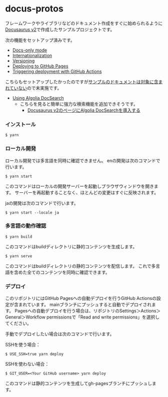 # docus-protos

フレームワークやライブラリなどのドキュメント作成をすぐに始められるように[Docusaurus v2](https://docusaurus.io/)で作成したサンプルプロジェクトです。

次の機能をセットアップ済みです。

- [Docs-only mode](https://docusaurus.io/docs/docs-introduction#docs-only-mode)
- [Internationalization](https://docusaurus.io/docs/i18n/introduction)
- [Versioning](https://docusaurus.io/docs/versioning)
- [Deploying to GitHub Pages](https://docusaurus.io/docs/deployment#deploying-to-github-pages)
- [Triggering deployment with GitHub Actions](https://docusaurus.io/docs/deployment#triggering-deployment-with-github-actions)

こちらもセットアップしたかったのですが[サンプルのドキュメントは対象に含まれていない](https://docsearch.algolia.com/docs/who-can-apply/)ので未実施です。

- [Using Algolia DocSearch](https://docusaurus.io/docs/search#using-algolia-docsearch)
  - こちらを見ると簡単に強力な検索機能を追加できそうです。
    - [Docusaurus v2のページにAlgolia DocSearchを導入する](https://qiita.com/tetunori_lego/items/b050cac1a2b7fc5a1b18)


### インストール

```
$ yarn
```

### ローカル開発

ローカル開発では多言語を同時に確認できません。
enの開発は次のコマンドで行います。

```
$ yarn start
```

このコマンドはローカルの開発サーバーを起動しブラウザウィンドウを開きます。
サーバーを再起動することなく、ほとんどの変更はすぐに反映されます。

jaの開発は次のコマンドで行います。

```
$ yarn start --locale ja
```

### 多言語の動作確認

```
$ yarn build
```

このコマンドはbuildディレクトリに静的コンテンツを生成します。

```
$ yarn serve
```

このコマンドはbuildディレクトリの静的コンテンツを配信します。
これで多言語を含めた全てのコンテンツを同時に確認できます。

### デプロイ

このリポジトリにはGitHub Pagesへの自動デプロイを行うGitHub Actionsの設定が含まれています。
mainブランチにプッシュすると自動でデプロイされます。
Pagesへの自動デプロイを行う場合は、リポジトリのSettings＞Actions＞General＞Workflow permissionsで「Read and write permissions」を選択してください。

手動でデプロイしたい場合は次のコマンドで行います。

SSHを使う場合：

```
$ USE_SSH=true yarn deploy
```

SSHを使わない場合：

```
$ GIT_USER=<Your GitHub username> yarn deploy
```

このコマンドは静的コンテンツを生成してgh-pagesブランチにプッシュします。
